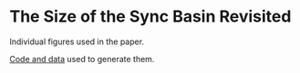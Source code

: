 # The Size of the Sync Basin Revisited

Individual figures used in the paper.

[Code and data](https://github.com/GeeeHesso/Deb17) used to generate them.
